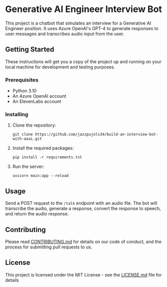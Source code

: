 # Generative AI Engineer Interview Bot

This project is a chatbot that simulates an interview for a Generative AI Engineer position. It uses Azure OpenAI's GPT-4 to generate responses to user messages and transcribes audio input from the user.

## Getting Started

These instructions will get you a copy of the project up and running on your local machine for development and testing purposes.

### Prerequisites

- Python 3.10
- An Azure OpenAI account
- An ElevenLabs account

### Installing

1. Clone the repository:
	```
	git clone https://github.com/jazzpujols34/build-an-interview-bot-with-aoai.git
	```
2. Install the required packages:
	```
	pip install -r requirements.txt
	```
3. Run the server:
	```
	uvicorn main:app --reload
	```

## Usage

Send a POST request to the `/talk` endpoint with an audio file. The bot will transcribe the audio, generate a response, convert the response to speech, and return the audio response.

## Contributing

Please read [CONTRIBUTING.md](https://github.com/yourusername/yourrepository/blob/main/CONTRIBUTING.md) for details on our code of conduct, and the process for submitting pull requests to us.

## License

This project is licensed under the MIT License - see the [LICENSE.md](https://github.com/yourusername/yourrepository/blob/main/LICENSE.md) file for details